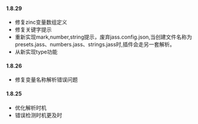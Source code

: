
#### 1.8.29
- 修复zinc变量数组定义
- 修复关键字提示
- 重新实现mark,number,string提示，废弃jass.config.json,当创建文件名称为presets.jass、numbers.jass、strings.jass时,插件会走另一套解析。
- 从新实现type功能

#### 1.8.26
- 修复变量名称解析错误问题
  
#### 1.8.25
- 优化解析时机
- 错误检测时机更及时


